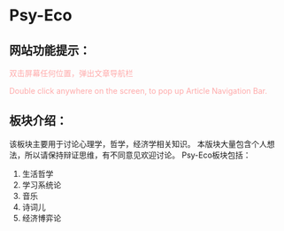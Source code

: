 # Psy-Eco

## 网站功能提示：

<p style="color:#faa; ">双击屏幕任何位置，弹出文章导航栏</p>
<p style="color:#faa; ">Double click anywhere on the screen, to pop up Article Navigation Bar.</p>

## 板块介绍：

该板块主要用于讨论心理学，哲学，经济学相关知识。
本版块大量包含个人想法，所以请保持辩证思维，有不同意见欢迎讨论。
Psy-Eco板块包括：

1. 生活哲学
1. 学习系统论
1. 音乐
2. 诗词儿
3. 经济博弈论